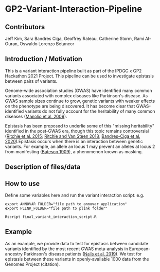 # GP2-Variant-Interaction-Pipeline

## Contributors
Jeff Kim, Sara Bandres Ciga, Geoffrey Rateau, Catherine Storm, Rami Al-Ouran, Oswaldo Lorenzo Betancor

## Introduction / Motivation
This is a variant interaction pipeline built as part of the IPDGC x GP2 Hackathon 2021 Project. This pipeline can be used to investigate epistasis between pairs of variants.

Genome-wide association studies (GWAS) have identified many common variants associated with complex diseases like Parkinson's disease. As GWAS sample sizes continue to grow, genetic variants with weaker effects on the phenotype are being discovered. It has become clear that GWAS-identified variants do not fully account for the heritability of many common diseases ([Manolio et al. 2009](https://www.nature.com/articles/nature08494)).

Epistasis has been proposed to underlie some of this "missing heritability" identified in the post-GWAS era, though this topic remains controversial ([Ritchie et al. 2015](https://pubmed.ncbi.nlm.nih.gov/25403525/); [Ritchie and Van Steen 2018](https://pubmed.ncbi.nlm.nih.gov/29862246/); [Bandres-Ciga et al. 2020](https://pubmed.ncbi.nlm.nih.gov/31991247/)).Epistasis occurs when there is an interaction between genetic variants. For example, an allele an locus 1 may prevent an alleles at locus 2 from manifesting ([Bateson 1909](https://scholar.google.com/scholar?q=Bateson,+W.+(1909)+Mendel%27s+Principles+of+Heredity.+Cambridge+University+Press,+Cambridge.)), a phenomenon known as masking.

## Description of files/data


## How to use
Define some variables here and run the variant interaction script:
e.g.

```
export ANNOVAR_FOLDER="file path to annovar application"
export PLINK_FOLDER="file path to plink folder"

Rscript final_variant_interaction_script.R
```

## Example
As an example, we provide data to test for epistasis between candidate variants identified by the most recent GWAS meta-analysis in European-ancestry Parkinson's disease patients ([Nalls et al. 2019](https://pubmed.ncbi.nlm.nih.gov/31701892/)). We test for epistasis between these variants in openly-available 1000 data from the Genomes Project (citation).

